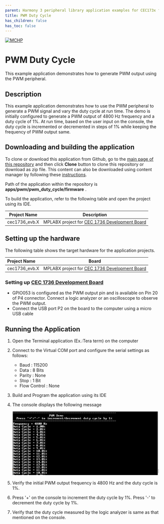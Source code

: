 ```yaml
---
parent: Harmony 3 peripheral library application examples for CEC173x family
title: PWM Duty Cycle
has_children: false
has_toc: false
---
```


[![MCHP](https://www.microchip.com/ResourcePackages/Microchip/assets/dist/images/logo.png)](https://www.microchip.com)

# PWM Duty Cycle

This example application demonstrates how to generate PWM output using the PWM peripheral.

## Description

This example application demonstrates how to use the PWM peripheral to generate a PWM signal and vary the duty cycle at run time. The demo is initially configured to generate a PWM output of 4800 Hz frequency and a duty cycle of 1%. At run time, based on the user input on the console, the duty cycle is incremented or decremented in steps of 1% while keeping the frequency of PWM output same.

## Downloading and building the application

To clone or download this application from Github, go to the [main page of this repository](https://github.com/Microchip-MPLAB-Harmony/csp_apps_cec173x) and then click **Clone** button to clone this repository or download as zip file.
This content can also be downloaded using content manager by following these [instructions](https://github.com/Microchip-MPLAB-Harmony/contentmanager/wiki).

Path of the application within the repository is **apps/pwm/pwm_duty_cycle/firmware** .

To build the application, refer to the following table and open the project using its IDE.

| Project Name      | Description                                    |
| ----------------- | ---------------------------------------------- |
| cec1736_evb.X | MPLABX project for [CEC 1736 Development Board](https://www.microchip.com/en-us/development-tool/EV19K07A)     |

## Setting up the hardware

The following table shows the target hardware for the application projects.

| Project Name| Board|
|:---------|:---------:|
| cec1736_evb.X | MPLABX project for [CEC 1736 Development Board](https://www.microchip.com/en-us/development-tool/EV19K07A)   |

### Setting up [CEC 1736 Development Board](https://www.microchip.com/en-us/development-tool/EV19K07A)

- GPIO053 is configured as the PWM output pin and is available on Pin 20 of P4 connector. Connect a logic analyzer or an oscilloscope to observe the PWM output.
- Connect the USB port P2 on the board to the computer using a micro USB cable

## Running the Application

1. Open the Terminal application (Ex.:Tera term) on the computer
2. Connect to the Virtual COM port and configure the serial settings as follows:
    - Baud : 115200
    - Data : 8 Bits
    - Parity : None
    - Stop : 1 Bit
    - Flow Control : None
3. Build and Program the application using its IDE
4. The console displays the following message

    ![output](images/output.png)
5. Verify the initial PWM output frequency is 4800 Hz and the duty cycle is 1%.
6. Press '+' on the console to increment the duty cycle by 1%. Press '-' to decrement the duty cycle by 1%.
7. Verify that the duty cycle measured by the logic analyzer is same as that mentioned on the console.    